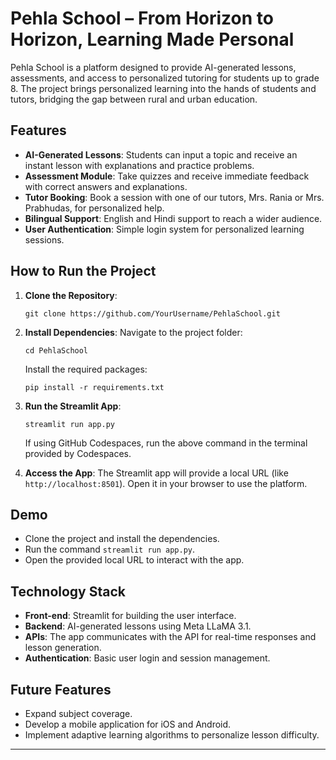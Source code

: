 
# Pehla School – From Horizon to Horizon, Learning Made Personal

Pehla School is a platform designed to provide AI-generated lessons, assessments, and access to personalized tutoring for students up to grade 8. The project brings personalized learning into the hands of students and tutors, bridging the gap between rural and urban education.

## Features

- **AI-Generated Lessons**: Students can input a topic and receive an instant lesson with explanations and practice problems.
- **Assessment Module**: Take quizzes and receive immediate feedback with correct answers and explanations.
- **Tutor Booking**: Book a session with one of our tutors, Mrs. Rania or Mrs. Prabhudas, for personalized help.
- **Bilingual Support**: English and Hindi support to reach a wider audience.
- **User Authentication**: Simple login system for personalized learning sessions.

## How to Run the Project

1. **Clone the Repository**:
   ```
   git clone https://github.com/YourUsername/PehlaSchool.git
   ```

2. **Install Dependencies**:
   Navigate to the project folder:
   ```
   cd PehlaSchool
   ```
   Install the required packages:
   ```
   pip install -r requirements.txt
   ```

3. **Run the Streamlit App**:
   ```
   streamlit run app.py
   ```

   If using GitHub Codespaces, run the above command in the terminal provided by Codespaces.

4. **Access the App**:
   The Streamlit app will provide a local URL (like `http://localhost:8501`). Open it in your browser to use the platform.

## Demo

- Clone the project and install the dependencies.
- Run the command `streamlit run app.py`.
- Open the provided local URL to interact with the app.

## Technology Stack

- **Front-end**: Streamlit for building the user interface.
- **Backend**: AI-generated lessons using Meta LLaMA 3.1.
- **APIs**: The app communicates with the API for real-time responses and lesson generation.
- **Authentication**: Basic user login and session management.

## Future Features

- Expand subject coverage.
- Develop a mobile application for iOS and Android.
- Implement adaptive learning algorithms to personalize lesson difficulty.

---

